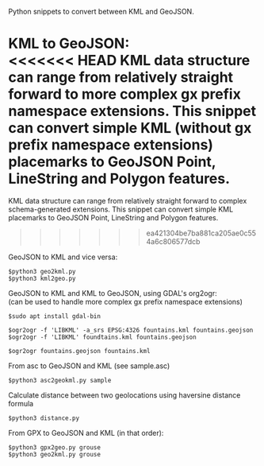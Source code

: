 Python snippets to convert between KML and GeoJSON.

KML to GeoJSON:<br>
<<<<<<< HEAD
KML data structure can range from relatively straight forward to more complex gx prefix namespace extensions. This snippet can convert simple KML (without gx prefix namespace extensions) placemarks to GeoJSON Point, LineString and Polygon features. 
=======
KML data structure can range from relatively straight forward to complex schema-generated extensions. This snippet can convert simple KML placemarks to GeoJSON Point, LineString and Polygon features. 
>>>>>>> ea421304be7ba881ca205ae0c554a6c806577dcb


GeoJSON to KML and vice versa:
```
$python3 geo2kml.py
$python3 kml2geo.py
```

GeoJSON to KML and KML to GeoJSON, using GDAL's org2ogr:<br>
(can be used to handle more complex gx prefix namespace extensions)
```
$sudo apt install gdal-bin

$ogr2ogr -f 'LIBKML' -a_srs EPSG:4326 fountains.kml fountains.geojson
$ogr2ogr -f 'LIBKML' foundtains.kml fountains.geojson

$ogr2ogr fountains.geojson fountains.kml
```
From asc to GeoJSON and KML (see sample.asc)
```
$python3 asc2geokml.py sample
```
Calculate distance between two geolocations using haversine distance formula
```
$python3 distance.py
```
From GPX to GeoJSON and KML (in that order):
```
$python3 gpx2geo.py grouse
$python3 geo2kml.py grouse
```